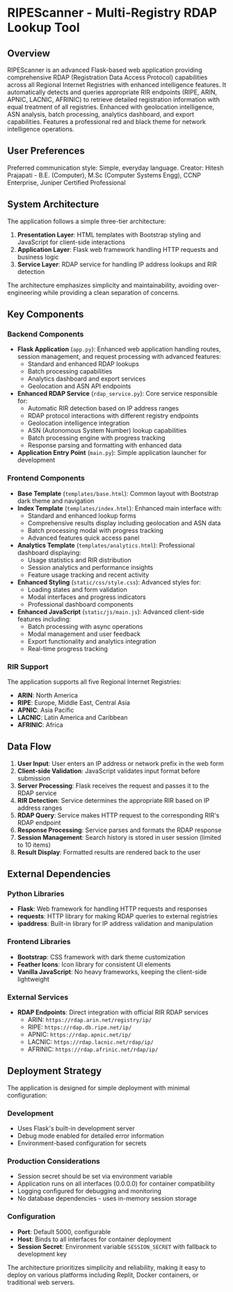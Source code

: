 # RIPEScanner - Multi-Registry RDAP Lookup Tool

## Overview

RIPEScanner is an advanced Flask-based web application providing comprehensive RDAP (Registration Data Access Protocol) capabilities across all Regional Internet Registries with enhanced intelligence features. It automatically detects and queries appropriate RIR endpoints (RIPE, ARIN, APNIC, LACNIC, AFRINIC) to retrieve detailed registration information with equal treatment of all registries. Enhanced with geolocation intelligence, ASN analysis, batch processing, analytics dashboard, and export capabilities. Features a professional red and black theme for network intelligence operations.

## User Preferences

Preferred communication style: Simple, everyday language.
Creator: Hitesh Prajapati - B.E. (Computer), M.Sc (Computer Systems Engg), CCNP Enterprise, Juniper Certified Professional

## System Architecture

The application follows a simple three-tier architecture:

1. **Presentation Layer**: HTML templates with Bootstrap styling and JavaScript for client-side interactions
2. **Application Layer**: Flask web framework handling HTTP requests and business logic
3. **Service Layer**: RDAP service for handling IP address lookups and RIR detection

The architecture emphasizes simplicity and maintainability, avoiding over-engineering while providing a clean separation of concerns.

## Key Components

### Backend Components

- **Flask Application** (`app.py`): Enhanced web application handling routes, session management, and request processing with advanced features:
  - Standard and enhanced RDAP lookups
  - Batch processing capabilities
  - Analytics dashboard and export services
  - Geolocation and ASN API endpoints
- **Enhanced RDAP Service** (`rdap_service.py`): Core service responsible for:
  - Automatic RIR detection based on IP address ranges
  - RDAP protocol interactions with different registry endpoints
  - Geolocation intelligence integration
  - ASN (Autonomous System Number) lookup capabilities
  - Batch processing engine with progress tracking
  - Response parsing and formatting with enhanced data
- **Application Entry Point** (`main.py`): Simple application launcher for development

### Frontend Components

- **Base Template** (`templates/base.html`): Common layout with Bootstrap dark theme and navigation
- **Index Template** (`templates/index.html`): Enhanced main interface with:
  - Standard and enhanced lookup forms
  - Comprehensive results display including geolocation and ASN data
  - Batch processing modal with progress tracking
  - Advanced features quick access panel
- **Analytics Template** (`templates/analytics.html`): Professional dashboard displaying:
  - Usage statistics and RIR distribution
  - Session analytics and performance insights
  - Feature usage tracking and recent activity
- **Enhanced Styling** (`static/css/style.css`): Advanced styles for:
  - Loading states and form validation
  - Modal interfaces and progress indicators
  - Professional dashboard components
- **Enhanced JavaScript** (`static/js/main.js`): Advanced client-side features including:
  - Batch processing with async operations
  - Modal management and user feedback
  - Export functionality and analytics integration
  - Real-time progress tracking

### RIR Support

The application supports all five Regional Internet Registries:
- **ARIN**: North America
- **RIPE**: Europe, Middle East, Central Asia
- **APNIC**: Asia Pacific
- **LACNIC**: Latin America and Caribbean
- **AFRINIC**: Africa

## Data Flow

1. **User Input**: User enters an IP address or network prefix in the web form
2. **Client-side Validation**: JavaScript validates input format before submission
3. **Server Processing**: Flask receives the request and passes it to the RDAP service
4. **RIR Detection**: Service determines the appropriate RIR based on IP address ranges
5. **RDAP Query**: Service makes HTTP request to the corresponding RIR's RDAP endpoint
6. **Response Processing**: Service parses and formats the RDAP response
7. **Session Management**: Search history is stored in user session (limited to 10 items)
8. **Result Display**: Formatted results are rendered back to the user

## External Dependencies

### Python Libraries
- **Flask**: Web framework for handling HTTP requests and responses
- **requests**: HTTP library for making RDAP queries to external registries
- **ipaddress**: Built-in library for IP address validation and manipulation

### Frontend Libraries
- **Bootstrap**: CSS framework with dark theme customization
- **Feather Icons**: Icon library for consistent UI elements
- **Vanilla JavaScript**: No heavy frameworks, keeping the client-side lightweight

### External Services
- **RDAP Endpoints**: Direct integration with official RIR RDAP services
  - ARIN: `https://rdap.arin.net/registry/ip/`
  - RIPE: `https://rdap.db.ripe.net/ip/`
  - APNIC: `https://rdap.apnic.net/ip/`
  - LACNIC: `https://rdap.lacnic.net/rdap/ip/`
  - AFRINIC: `https://rdap.afrinic.net/rdap/ip/`

## Deployment Strategy

The application is designed for simple deployment with minimal configuration:

### Development
- Uses Flask's built-in development server
- Debug mode enabled for detailed error information
- Environment-based configuration for secrets

### Production Considerations
- Session secret should be set via environment variable
- Application runs on all interfaces (0.0.0.0) for container compatibility
- Logging configured for debugging and monitoring
- No database dependencies - uses in-memory session storage

### Configuration
- **Port**: Default 5000, configurable
- **Host**: Binds to all interfaces for container deployment
- **Session Secret**: Environment variable `SESSION_SECRET` with fallback to development key

The architecture prioritizes simplicity and reliability, making it easy to deploy on various platforms including Replit, Docker containers, or traditional web servers.